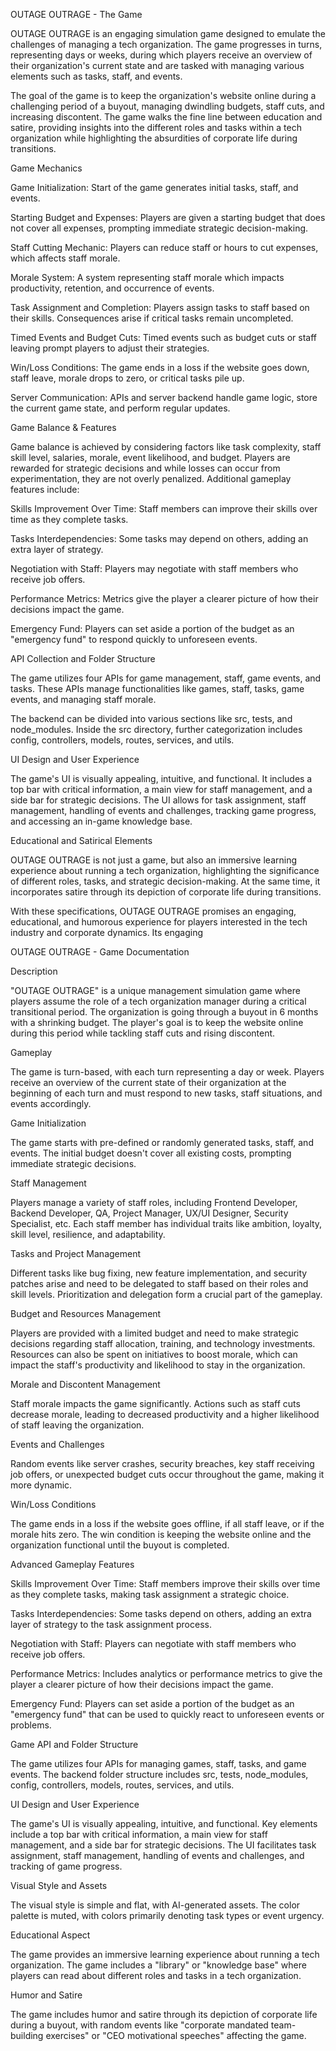 OUTAGE OUTRAGE - The Game

OUTAGE OUTRAGE is an engaging simulation game designed to emulate the challenges of managing a tech organization. The game progresses in turns, representing days or weeks, during which players receive an overview of their organization's current state and are tasked with managing various elements such as tasks, staff, and events.

The goal of the game is to keep the organization's website online during a challenging period of a buyout, managing dwindling budgets, staff cuts, and increasing discontent. The game walks the fine line between education and satire, providing insights into the different roles and tasks within a tech organization while highlighting the absurdities of corporate life during transitions.

Game Mechanics

Game Initialization: Start of the game generates initial tasks, staff, and events.

Starting Budget and Expenses: Players are given a starting budget that does not cover all expenses, prompting immediate strategic decision-making.

Staff Cutting Mechanic: Players can reduce staff or hours to cut expenses, which affects staff morale.

Morale System: A system representing staff morale which impacts productivity, retention, and occurrence of events.

Task Assignment and Completion: Players assign tasks to staff based on their skills. Consequences arise if critical tasks remain uncompleted.

Timed Events and Budget Cuts: Timed events such as budget cuts or staff leaving prompt players to adjust their strategies.

Win/Loss Conditions: The game ends in a loss if the website goes down, staff leave, morale drops to zero, or critical tasks pile up.

Server Communication: APIs and server backend handle game logic, store the current game state, and perform regular updates.

Game Balance & Features

Game balance is achieved by considering factors like task complexity, staff skill level, salaries, morale, event likelihood, and budget. Players are rewarded for strategic decisions and while losses can occur from experimentation, they are not overly penalized. Additional gameplay features include:

Skills Improvement Over Time: Staff members can improve their skills over time as they complete tasks.

Tasks Interdependencies: Some tasks may depend on others, adding an extra layer of strategy.

Negotiation with Staff: Players may negotiate with staff members who receive job offers.

Performance Metrics: Metrics give the player a clearer picture of how their decisions impact the game.

Emergency Fund: Players can set aside a portion of the budget as an "emergency fund" to respond quickly to unforeseen events.

API Collection and Folder Structure

The game utilizes four APIs for game management, staff, game events, and tasks. These APIs manage functionalities like games, staff, tasks, game events, and managing staff morale.

The backend can be divided into various sections like src, tests, and node_modules. Inside the src directory, further categorization includes config, controllers, models, routes, services, and utils.

UI Design and User Experience

The game's UI is visually appealing, intuitive, and functional. It includes a top bar with critical information, a main view for staff management, and a side bar for strategic decisions. The UI allows for task assignment, staff management, handling of events and challenges, tracking game progress, and accessing an in-game knowledge base.

Educational and Satirical Elements

OUTAGE OUTRAGE is not just a game, but also an immersive learning experience about running a tech organization, highlighting the significance of different roles, tasks, and strategic decision-making. At the same time, it incorporates satire through its depiction of corporate life during transitions.

With these specifications, OUTAGE OUTRAGE promises an engaging, educational, and humorous experience for players interested in the tech industry and corporate dynamics. Its engaging

OUTAGE OUTRAGE - Game Documentation

Description

"OUTAGE OUTRAGE" is a unique management simulation game where players assume the role of a tech organization manager during a critical transitional period. The organization is going through a buyout in 6 months with a shrinking budget. The player's goal is to keep the website online during this period while tackling staff cuts and rising discontent.

Gameplay

The game is turn-based, with each turn representing a day or week. Players receive an overview of the current state of their organization at the beginning of each turn and must respond to new tasks, staff situations, and events accordingly.

Game Initialization

The game starts with pre-defined or randomly generated tasks, staff, and events. The initial budget doesn't cover all existing costs, prompting immediate strategic decisions.

Staff Management

Players manage a variety of staff roles, including Frontend Developer, Backend Developer, QA, Project Manager, UX/UI Designer, Security Specialist, etc. Each staff member has individual traits like ambition, loyalty, skill level, resilience, and adaptability.

Tasks and Project Management

Different tasks like bug fixing, new feature implementation, and security patches arise and need to be delegated to staff based on their roles and skill levels. Prioritization and delegation form a crucial part of the gameplay.

Budget and Resources Management

Players are provided with a limited budget and need to make strategic decisions regarding staff allocation, training, and technology investments. Resources can also be spent on initiatives to boost morale, which can impact the staff's productivity and likelihood to stay in the organization.

Morale and Discontent Management

Staff morale impacts the game significantly. Actions such as staff cuts decrease morale, leading to decreased productivity and a higher likelihood of staff leaving the organization.

Events and Challenges

Random events like server crashes, security breaches, key staff receiving job offers, or unexpected budget cuts occur throughout the game, making it more dynamic.

Win/Loss Conditions

The game ends in a loss if the website goes offline, if all staff leave, or if the morale hits zero. The win condition is keeping the website online and the organization functional until the buyout is completed.

Advanced Gameplay Features

Skills Improvement Over Time: Staff members improve their skills over time as they complete tasks, making task assignment a strategic choice.

Tasks Interdependencies: Some tasks depend on others, adding an extra layer of strategy to the task assignment process.

Negotiation with Staff: Players can negotiate with staff members who receive job offers.

Performance Metrics: Includes analytics or performance metrics to give the player a clearer picture of how their decisions impact the game.

Emergency Fund: Players can set aside a portion of the budget as an "emergency fund" that can be used to quickly react to unforeseen events or problems.

Game API and Folder Structure

The game utilizes four APIs for managing games, staff, tasks, and game events. The backend folder structure includes src, tests, node_modules, config, controllers, models, routes, services, and utils.

UI Design and User Experience

The game's UI is visually appealing, intuitive, and functional. Key elements include a top bar with critical information, a main view for staff management, and a side bar for strategic decisions. The UI facilitates task assignment, staff management, handling of events and challenges, and tracking of game progress.

Visual Style and Assets

The visual style is simple and flat, with AI-generated assets. The color palette is muted, with colors primarily denoting task types or event urgency.

Educational Aspect

The game provides an immersive learning experience about running a tech organization. The game includes a "library" or "knowledge base" where players can read about different roles and tasks in a tech organization.

Humor and Satire

The game includes humor and satire through its depiction of corporate life during a buyout, with random events like "corporate mandated team-building exercises" or "CEO motivational speeches" affecting the game.
